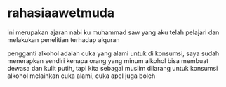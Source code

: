 # rahasiaawetmuda
ini merupakan ajaran nabi ku muhammad saw yang aku telah pelajari dan melakukan penelitian terhadap alquran


pengganti alkohol adalah cuka yang alami untuk di konsumsi, saya sudah menerapkan sendiri kenapa orang yang minum alkohol bisa membuat dewasa dan kulit putih, tapi kita sebagai muslim dilarang untuk konsumsi alkohol melainkan cuka alami, cuka apel juga boleh
